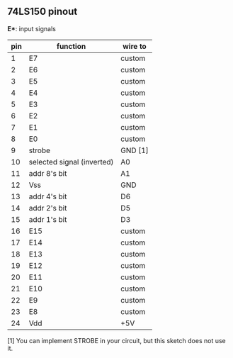 ## 74LS150 pinout

**E\***: input signals

| pin | function | wire to |
|-----|----------|---------|
| 1   | E7  | custom |
| 2   | E6  | custom |
| 3   | E5  | custom |
| 4   | E4  | custom |
| 5   | E3  | custom |
| 6   | E2  | custom |
| 7   | E1  | custom |
| 8   | E0  | custom |
| 9   | strobe | GND \[1\] |
| 10 | selected signal (inverted) | A0 |
| 11 | addr 8's bit | A1 |
| 12 | Vss | GND |
| 13 | addr 4's bit | D6 |
| 14 | addr 2's bit | D5 |
| 15 | addr 1's bit | D3 |
| 16 | E15 | custom |
| 17 | E14 | custom | 
| 18 | E13 | custom | 
| 19 | E12 | custom | 
| 20 | E11 | custom |
| 21 | E10 | custom |
| 22 | E9  | custom |
| 23 | E8 | custom |
| 24 | Vdd | +5V |

 \[1\] You can implement STROBE in your circuit, but this sketch does not use it.
